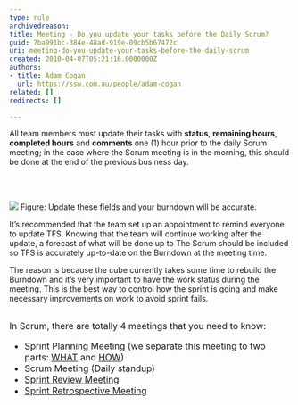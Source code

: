 ```yaml
---
type: rule
archivedreason: 
title: Meeting - Do you update your tasks before the Daily Scrum?
guid: 7ba991bc-384e-48ad-919e-09cb5b67472c
uri: meeting-do-you-update-your-tasks-before-the-daily-scrum
created: 2010-04-07T05:21:16.0000000Z
authors:
- title: Adam Cogan
  url: https://ssw.com.au/people/adam-cogan
related: []
redirects: []

---
```




  <p>All team members must update their tasks with <b>status</b>, <b>remaining hours</b>, <b>completed hours</b> and <strong>comments</strong> one (1) hour prior to the daily Scrum meeting; in the case where the Scrum meeting is in the morning, this should be done at the end of the previous business day. 
</p>

<br><excerpt class='endintro'></excerpt><br>

  <img class="ms-rteCustom-ImageArea" src="/Management/RulesToBetterScrumUsingTFS/PublishingImages/Updatetasks.jpg" />&#160;<font class="ms-rteCustom-FigureNormal">Figure&#58; Update these fields and your burndown will be accurate.</font>
<p>It’s recommended that the team set up an appointment to remind everyone to update TFS. Knowing that the team will continue working after the update, a forecast of what will be done up to The Scrum should be included so TFS is accurately up-to-date on the Burndown at the meeting time.</p>
<p>The reason is because the cube currently takes some time to rebuild the Burndown and it’s very important to have the work status during the meeting. This is the best way to control how the sprint is going and make necessary improvements on work to avoid sprint fails.</p>
<br>
<font class="ms-rteCustom-GreyBox" size="+0">In Scrum, there are totally 4 meetings that you need to know&#58;
<ul>
    <li>Sprint Planning Meeting (we separate this meeting to two parts&#58; <a shape="rect" href="/Management/RulesToBetterScrumUsingTFS/Pages/SprintPlanning(WHAT)Meeting.aspx" title="Sprint Planning (WHAT) Meeting">WHAT</a> and <a shape="rect" href="/Management/RulesToBetterScrumUsingTFS/Pages/SprintPlanning(HOW)Meeting.aspx">HOW</a>) </li>
    <li>Scrum Meeting (Daily standup) </li>
    <li><a shape="rect" href="/Management/RulesToBetterScrumUsingTFS/Pages/SprintReviewMeeting.aspx" title="Sprint Review Meeting">Sprint Review Meeting</a> </li>
    <li><a shape="rect" href="/Management/RulesToBetterScrumUsingTFS/Pages/RetrospectiveMeeting.aspx" title="Retrospective Meeting">Sprint Retrospective Meeting</a> </li>
</ul>
</font>



